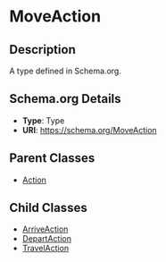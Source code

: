 # MoveAction

## Description
A type defined in Schema.org.

## Schema.org Details
- **Type**: Type
- **URI**: https://schema.org/MoveAction

## Parent Classes
- [Action](../Action.md)

## Child Classes
- [ArriveAction](ArriveAction/ArriveAction.md)
- [DepartAction](DepartAction/DepartAction.md)
- [TravelAction](TravelAction/TravelAction.md)

